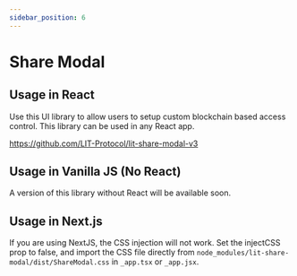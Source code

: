 ```yaml
---
sidebar_position: 6
---
```


# Share Modal

## Usage in React

Use this UI library to allow users to setup custom blockchain based access control. This library can be used in any React app.

https://github.com/LIT-Protocol/lit-share-modal-v3

## Usage in Vanilla JS (No React)

A version of this library without React will be available soon.

[//]: # (To use this library without React, you can use the following package, which wraps the react library up in vanilla JS.)

[//]: # ()
[//]: # (https://github.com/LIT-Protocol/lit-share-modal-v2-vanilla-js)

## Usage in Next.js

If you are using NextJS, the CSS injection will not work. Set the injectCSS prop to false, and import the CSS file directly from `node_modules/lit-share-modal/dist/ShareModal.css` in `_app.tsx` or `_app.jsx`.